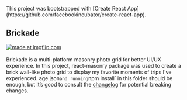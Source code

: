 <p>This project was bootstrapped with [Create React App](https://github.com/facebookincubator/create-react-app).


## Brickade

<a href="https://imgflip.com/gif/3kmk3t"><img src="https://i.imgflip.com/3kmk3t.gif" title="made at imgflip.com"/></a>
<br>
<br>
Brickade is a multi-platform masonry photo grid for better UI/UX experience. In this project, react-masonry package was used to create a brick wall-like photo grid to display my favorite moments of trips I've experienced.
age.json` and running `npm install` in this folder should be enough, but it’s good to consult the [changelog](https://github.com/facebookincubator/create-react-app/blob/master/CHANGELOG.md) for potential breaking changes.




